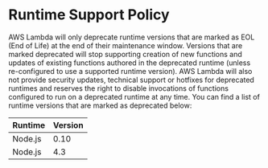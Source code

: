# Runtime Support Policy<a name="runtime-support-policy"></a>

AWS Lambda will only deprecate runtime versions that are marked as EOL \(End of Life\) at the end of their maintenance window\. Versions that are marked deprecated will stop supporting creation of new functions and updates of existing functions authored in the deprecated runtime \(unless re\-configured to use a supported runtime version\)\. AWS Lambda will also not provide security updates, technical support or hotfixes for deprecated runtimes and reserves the right to disable invocations of functions configured to run on a deprecated runtime at any time\. You can find a list of runtime versions that are marked as deprecated below:


| Runtime | Version | 
| --- | --- | 
| Node\.js |  0\.10  | 
| Node\.js |  4\.3  | 